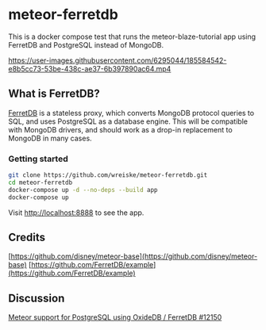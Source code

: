 # meteor-ferretdb

This is a docker compose test that runs the meteor-blaze-tutorial app using FerretDB and PostgreSQL instead of MongoDB.

https://user-images.githubusercontent.com/6295044/185584542-e8b5cc73-53be-438c-ae37-6b397890ac64.mp4

## What is FerretDB?

[FerretDB](https://www.ferretdb.io/) is a stateless proxy, which converts MongoDB protocol queries to SQL, and uses PostgreSQL as a database engine. This will be compatible with MongoDB drivers, and should work as a drop-in replacement to MongoDB in many cases.

### Getting started

```bash
git clone https://github.com/wreiske/meteor-ferretdb.git
cd meteor-ferretdb
docker-compose up -d --no-deps --build app
docker-compose up
```

Visit [http://localhost:8888](http://localhost:8888) to see the app.

## Credits

[https://github.com/disney/meteor-base](https://github.com/disney/meteor-base)
[https://github.com/FerretDB/example](https://github.com/FerretDB/example)

## Discussion

[Meteor support for PostgreSQL using OxideDB / FerretDB #12150](https://github.com/meteor/meteor/discussions/12150)